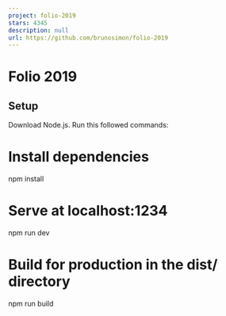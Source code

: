 ```yaml
---
project: folio-2019
stars: 4345
description: null
url: https://github.com/brunosimon/folio-2019
---
```


Folio 2019
==========

Setup
-----

Download Node.js. Run this followed commands:

# Install dependencies
npm install

# Serve at localhost:1234
npm run dev

# Build for production in the dist/ directory
npm run build

